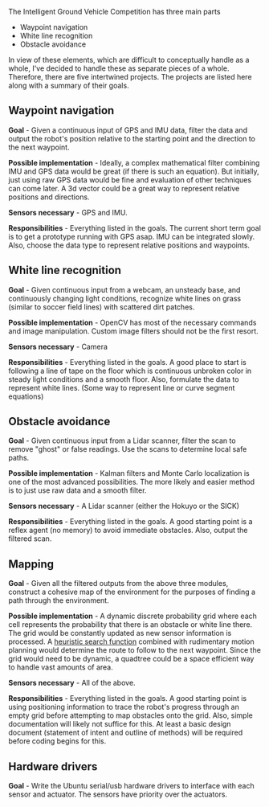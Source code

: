 The Intelligent Ground Vehicle Competition has three main parts
  * Waypoint navigation
  * White line recognition
  * Obstacle avoidance

In view of these elements, which are difficult to conceptually handle as a whole, I've decided to handle these as separate pieces of a whole. Therefore, there are five intertwined projects. The projects are listed here along with a summary of their goals.

## Waypoint navigation ##
**Goal** - Given a continuous input of GPS and IMU data, filter the data and output the robot's position relative to the starting point and the direction to the next waypoint.

**Possible implementation** - Ideally, a complex mathematical filter combining IMU and GPS data would be great (if there is such an equation). But initially, just using raw GPS data would be fine and evaluation of other techniques can come later. A 3d vector could be a great way to represent relative positions and directions.

**Sensors necessary** - GPS and IMU.

**Responsibilities** - Everything listed in the goals. The current short term goal is to get a prototype running with GPS asap. IMU can be integrated slowly. Also, choose the data type to represent relative positions and waypoints.

## White line recognition ##
**Goal** - Given continuous input from a webcam, an unsteady base, and continuously changing light conditions, recognize white lines on grass (similar to soccer field lines) with scattered dirt patches.

**Possible implementation** - OpenCV has most of the necessary commands and image manipulation. Custom image filters should not be the first resort.

**Sensors necessary** - Camera

**Responsibilities** - Everything listed in the goals. A good place to start is following a line of tape on the floor which is continuous unbroken color in steady light conditions and a smooth floor. Also, formulate the data to represent white lines. (Some way to represent line or curve segment equations)

## Obstacle avoidance ##
**Goal** - Given continuous input from a Lidar scanner, filter the scan to remove "ghost" or false readings. Use the scans to determine local safe paths.

**Possible implementation** - Kalman filters and Monte Carlo localization is one of the most advanced possibilities. The more likely and easier method is to just use raw data and a smooth filter.

**Sensors necessary** - A Lidar scanner (either the Hokuyo or the SICK)

**Responsibilities** - Everything listed in the goals. A good starting point is a reflex agent (no memory) to avoid immediate obstacles. Also, output the filtered scan.

## Mapping ##
**Goal** - Given all the filtered outputs from the above three modules, construct a cohesive map of the environment for the purposes of finding a path through the environment.

**Possible implementation** - A dynamic discrete probability grid where each cell represents the probability that there is an obstacle or white line there. The grid would be constantly updated as new sensor information is processed. A [heuristic search function](http://theory.stanford.edu/~amitp/GameProgramming/) combined with rudimentary motion planning would determine the route to follow to the next waypoint. Since the grid would need to be dynamic, a quadtree could be a space efficient way to handle vast amounts of area.

**Sensors necessary** - All of the above.

**Responsibilities** - Everything listed in the goals. A good starting point is using positioning information to trace the robot's progress through an empty grid before attempting to map obstacles onto the grid. Also, simple documentation will likely not suffice for this. At least a basic design document (statement of intent and outline of methods) will be required before coding begins for this.

## Hardware drivers ##
**Goal** - Write the Ubuntu serial/usb hardware drivers to interface with each sensor and actuator. The sensors have priority over the actuators.